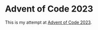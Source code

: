 # Advent of Code 2023

This is my attempt at [Advent of Code 2023](https://adventofcode.com/2023).

